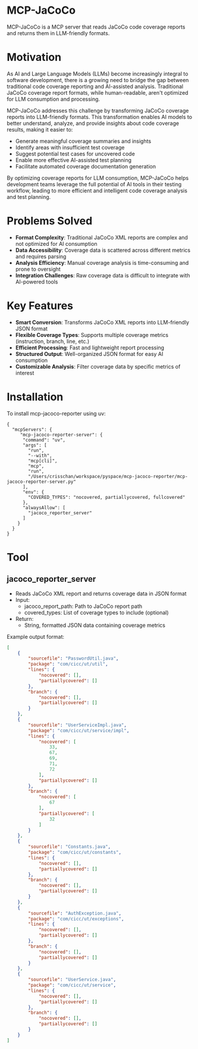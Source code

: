 # MCP-JaCoCo
MCP-JaCoCo is a MCP server that reads JaCoCo code coverage reports and returns them in LLM-friendly formats.

# Motivation
As AI and Large Language Models (LLMs) become increasingly integral to software development, there is a growing need to bridge the gap between traditional code coverage reporting and AI-assisted analysis. Traditional JaCoCo coverage report formats, while human-readable, aren't optimized for LLM consumption and processing.

MCP-JaCoCo addresses this challenge by transforming JaCoCo coverage reports into LLM-friendly formats. This transformation enables AI models to better understand, analyze, and provide insights about code coverage results, making it easier to:

- Generate meaningful coverage summaries and insights
- Identify areas with insufficient test coverage
- Suggest potential test cases for uncovered code
- Enable more effective AI-assisted test planning
- Facilitate automated coverage documentation generation

By optimizing coverage reports for LLM consumption, MCP-JaCoCo helps development teams leverage the full potential of AI tools in their testing workflow, leading to more efficient and intelligent code coverage analysis and test planning.

# Problems Solved
- **Format Complexity**: Traditional JaCoCo XML reports are complex and not optimized for AI consumption
- **Data Accessibility**: Coverage data is scattered across different metrics and requires parsing
- **Analysis Efficiency**: Manual coverage analysis is time-consuming and prone to oversight
- **Integration Challenges**: Raw coverage data is difficult to integrate with AI-powered tools

# Key Features
- **Smart Conversion**: Transforms JaCoCo XML reports into LLM-friendly JSON format
- **Flexible Coverage Types**: Supports multiple coverage metrics (instruction, branch, line, etc.)
- **Efficient Processing**: Fast and lightweight report processing
- **Structured Output**: Well-organized JSON format for easy AI consumption
- **Customizable Analysis**: Filter coverage data by specific metrics of interest

# Installation
To install mcp-jacoco-reporter using uv:
```
{
  "mcpServers": {
     "mcp-jacoco-reporter-server": {
      "command": "uv",
      "args": [
        "run",
        "--with",
        "mcp[cli]",
        "mcp",
        "run",
        "/Users/crisschan/workspace/pyspace/mcp-jacoco-reporter/mcp-jacoco-reporter-server.py"
      ],
      "env": {
        "COVERED_TYPES": "nocovered, partiallycovered, fullcovered"
      },
      "alwaysAllow": [
        "jacoco_reporter_server"
      ]
    }
  }
}
```

# Tool
## jacoco_reporter_server

- Reads JaCoCo XML report and returns coverage data in JSON format
- Input:
  - jacoco_report_path: Path to JaCoCo report path
  - covered_types: List of coverage types to include (optional)
- Return:
  - String, formatted JSON data containing coverage metrics

Example output format:
```json
[
    {
        "sourcefile": "PasswordUtil.java",
        "package": "com/cicc/ut/util",
        "lines": {
            "nocovered": [],
            "partiallycovered": []
        },
        "branch": {
            "nocovered": [],
            "partiallycovered": []
        }
    },
    {
        "sourcefile": "UserServiceImpl.java",
        "package": "com/cicc/ut/service/impl",
        "lines": {
            "nocovered": [
                33,
                67,
                69,
                71,
                72
            ],
            "partiallycovered": []
        },
        "branch": {
            "nocovered": [
                67
            ],
            "partiallycovered": [
                32
            ]
        }
    },
    {
        "sourcefile": "Constants.java",
        "package": "com/cicc/ut/constants",
        "lines": {
            "nocovered": [],
            "partiallycovered": []
        },
        "branch": {
            "nocovered": [],
            "partiallycovered": []
        }
    },
    {
        "sourcefile": "AuthException.java",
        "package": "com/cicc/ut/exceptions",
        "lines": {
            "nocovered": [],
            "partiallycovered": []
        },
        "branch": {
            "nocovered": [],
            "partiallycovered": []
        }
    },
    {
        "sourcefile": "UserService.java",
        "package": "com/cicc/ut/service",
        "lines": {
            "nocovered": [],
            "partiallycovered": []
        },
        "branch": {
            "nocovered": [],
            "partiallycovered": []
        }
    }
]
```
